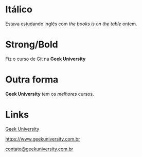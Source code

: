 # Itálico

Estava estudando inglês com _the books is on the table_ ontem. 

# Strong/Bold

Fiz o curso de Git na **Geek University**

# Outra forma

__Geek University__ tem os *melhores* cursos. 

# Links

[Geek University](https://www.geekuniversity.com.br "Website da geek university")

<https://www.geekuniversity.com.br> 

<contato@geekuniversity.com.br> 

